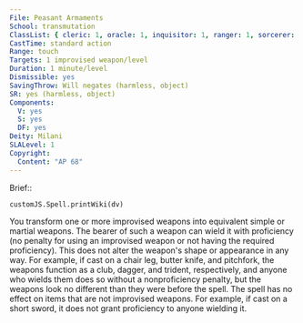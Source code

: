 ```yaml
---
File: Peasant Armaments
School: transmutation
ClassList: { cleric: 1, oracle: 1, inquisitor: 1, ranger: 1, sorcerer: 1, wizard: 1 }
CastTime: standard action
Range: touch
Targets: 1 improvised weapon/level
Duration: 1 minute/level
Dismissible: yes
SavingThrow: Will negates (harmless, object)
SR: yes (harmless, object)
Components:
  V: yes
  S: yes
  DF: yes
Deity: Milani
SLALevel: 1
Copyright:
  Content: "AP 68"
---
```

Brief:: 

```dataviewjs
customJS.Spell.printWiki(dv)
```

You transform one or more improvised weapons into equivalent simple or martial weapons. The bearer of such a weapon can wield it with proficiency (no penalty for using an improvised weapon or not having the required proficiency). This does not alter the weapon's shape or appearance in any way. For example, if cast on a chair leg, butter knife, and pitchfork, the weapons function as a club, dagger, and trident, respectively, and anyone who wields them does so without a nonproficiency penalty, but the weapons look no different than they were before the spell.  The spell has no effect on items that are not improvised weapons. For example, if cast on a short sword, it does not grant proficiency to anyone wielding it.
